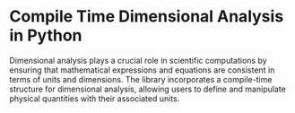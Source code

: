 # Compile Time Dimensional Analysis in Python
Dimensional analysis plays a crucial role in scientific computations by ensuring that mathematical expressions and equations are consistent in terms of units and dimensions. The library incorporates a compile-time structure for dimensional analysis, allowing users to define and manipulate physical quantities with their associated units.